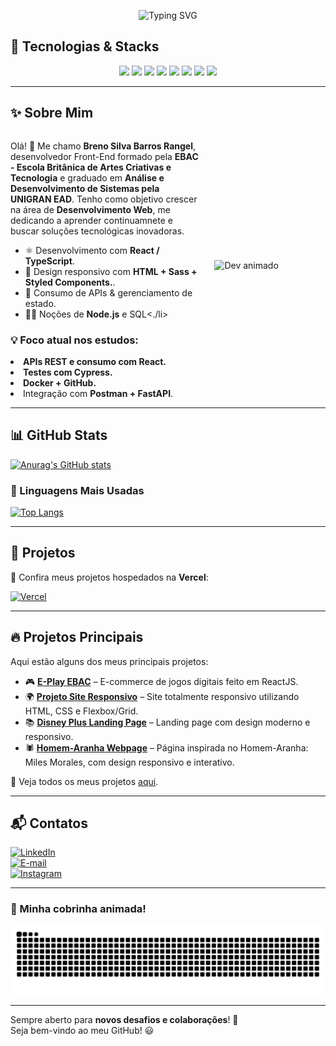<p align="center">
  <img src="https://readme-typing-svg.herokuapp.com?font=Fira+Code&weight=700&size=22&pause=1000&color=800080&center=true&width=435&lines=%F0%9F%9A%80+Bem-vindo+ao+meu+GitHub!" alt="Typing SVG" />
</p>

## 🔧 Tecnologias & Stacks  
<p align="center">
  <img src="https://cdn.jsdelivr.net/gh/devicons/devicon/icons/html5/html5-original.svg" width="50px" />  
  <img src="https://cdn.jsdelivr.net/gh/devicons/devicon/icons/css3/css3-original.svg" width="50px" />  
  <img src="https://cdn.jsdelivr.net/gh/devicons/devicon/icons/javascript/javascript-original.svg" width="50px" />  
  <img src="https://cdn.jsdelivr.net/gh/devicons/devicon/icons/react/react-original.svg" width="50px" />  
  <img src="https://cdn.jsdelivr.net/gh/devicons/devicon/icons/typescript/typescript-original.svg" width="50px" />  
  <img src="https://cdn.jsdelivr.net/gh/devicons/devicon/icons/sass/sass-original.svg" width="50px" />  
  <img src="https://cdn.jsdelivr.net/gh/devicons/devicon/icons/nodejs/nodejs-original.svg" width="50px" />  
  <img src="https://cdn.jsdelivr.net/gh/devicons/devicon/icons/figma/figma-original.svg" width="50px" />  
</p>


---

<h2>✨ Sobre Mim</h2>

<div style="display:flex; align-items:center; gap:24px;">
  
  <div style="max-width:60%;">
    <p>Olá! 👋 Me chamo <strong>Breno Silva Barros Rangel</strong>, desenvolvedor Front-End formado
    pela <strong>EBAC - Escola Britânica de Artes Criativas e Tecnologia</strong> e graduado em <strong>Análise e Desenvolvimento de Sistemas pela</strong> <strong>UNIGRAN EAD</strong>.
    Tenho como objetivo crescer na área de <strong>Desenvolvimento Web</strong>, me dedicando a aprender continuamnete e buscar soluções tecnológicas inovadoras.
    </p>
    <ul>
      <li>⚛ Desenvolvimento com <strong>React / TypeScript</strong>.</li>
      <li>🎨 Design responsivo com <strong>HTML + Sass + Styled Components.</strong>.</li>
      <li>🔗 Consumo de APIs &amp; gerenciamento de estado.</li>
      <li>🐱‍👤 Noções de <strong>Node.js</strong> e SQL<./li>
    </ul>
      <h3>💡 Foco atual nos estudos:</h3>
    <li><strong>APIs REST e consumo com React.</strong></li>
    <li><strong>Testes com Cypress.</strong></li>
    <li><strong>Docker + GitHub.</strong></li>
    <li>Integração com <strong>Postman + FastAPI</strong>.</li>
  </div>
  
  <img src="https://media.giphy.com/media/M9gbBd9nbDrOTu1Mqx/giphy.gif"
       alt="Dev animado"
       width="220px">
</div>

---

## 📊 GitHub Stats  
[![Anurag's GitHub stats](https://github-readme-stats.vercel.app/api?username=Oberon-23&show_icons=true&title_color=800080&text_color=800080&icon_color=800080&bg_color=000000&hide_border=true)](https://github.com/Oberon-23/github-readme-stats)

### 🚀 Linguagens Mais Usadas  
[![Top Langs](https://github-readme-stats.vercel.app/api/top-langs/?username=Oberon-23&layout=compact&title_color=800080&text_color=800080&icon_color=800080&bg_color=000000&hide_border=true)](https://github.com/anuraghazra/github-readme-stats)

---

## 🚀 Projetos  
🔗 Confira meus projetos hospedados na **Vercel**:

[![Vercel](https://img.shields.io/badge/-Vercel-000000?style=for-the-badge&logo=vercel&logoColor=800080)](https://vercel.com/oberon-23s-projects)  

---

## 🔥 Projetos Principais  

Aqui estão alguns dos meus principais projetos:  

- 🎮 **[E-Play EBAC](https://github.com/Oberon-23/eplay-ebac)** – E-commerce de jogos digitais feito em ReactJS.  
- 🌍 **[Projeto Site Responsivo](https://github.com/Oberon-23/projeto-site-responsivo)** – Site totalmente responsivo utilizando HTML, CSS e Flexbox/Grid.  
- 📚 **[Disney Plus Landing Page](https://github.com/Oberon-23/clone-disneyplus)** – Landing page com design moderno e responsivo.
- 🕷️ **[Homem-Aranha Webpage](https://github.com/Oberon-23/spiderman-landing-page)** – Página inspirada no Homem-Aranha: Miles Morales, com design responsivo e interativo.  

📌 Veja todos os meus projetos [aqui](https://github.com/Oberon-23?tab=repositories).  

---

## 📬 Contatos  

<a href="https://www.linkedin.com/in/brenosilvarangel/">
  <img src="https://img.shields.io/badge/LinkedIn-000000?style=for-the-badge&logo=linkedin&logoColor=800080" alt="LinkedIn">
</a>
<br>
<a href="mailto:brenoosbr@outlook.com">
  <img src="https://img.shields.io/badge/Email-000000?style=for-the-badge&logo=Outlook&logoColor=800080" alt="E-mail">
</a>
<br>
<a href="https://www.instagram.com/breno.sbr/">
  <img src="https://img.shields.io/badge/Instagram-000000?style=for-the-badge&logo=Instagram&logoColor=800080" alt="Instagram">
</a>



---

### 🐍 Minha cobrinha animada!
<p align="center">
  <img src="https://raw.githubusercontent.com/Oberon-23/Oberon-23/output/github-contribution-grid-snake-dark.svg" alt="Snake animation" />
</p>

---

Sempre aberto para **novos desafios e colaborações**! 🚀  
Seja bem-vindo ao meu GitHub! 😃  
